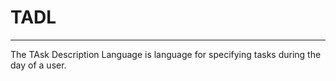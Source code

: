 # TADL
------

The TAsk Description Language is language for specifying tasks during the day of a user.
